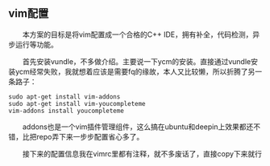 ## vim配置

&emsp;&emsp;本方案的目标是将vim配置成一个合格的C++ IDE，拥有补全，代码检测，异步运行等功能。

&emsp;&emsp;首先安装vundle，不多做介绍。主要说一下ycm的安装。直接通过vundle安装ycm经常失败，我就想着应该是需要fq的缘故，本人又比较懒，所以折腾了另一条路子：

``` 
sudo apt-get install vim-addons
sudo apt-get install vim-youcompleteme
vim-addons install youcompleteme
```

&emsp;&emsp;addons也是一个vim插件管理组件，这么搞在ubuntu和deepin上效果都还不错，比把repo弄下来一步步配置省心多了。

&emsp;&emsp;接下来的配置信息我在vimrc里都有注释，就不多废话了，直接copy下来就行